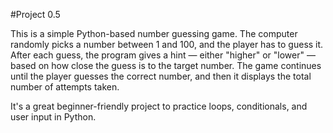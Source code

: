 #Project 0.5

This is a simple Python-based number guessing game. The computer randomly picks a number between 1 and 100, and the player has to guess it. 
After each guess, the program gives a hint — either "higher" or "lower" — based on how close the guess is to the target number. The game continues until the player guesses the correct number, and then it displays the total number of attempts taken. 

It's a great beginner-friendly project to practice loops, conditionals, and user input in Python.
